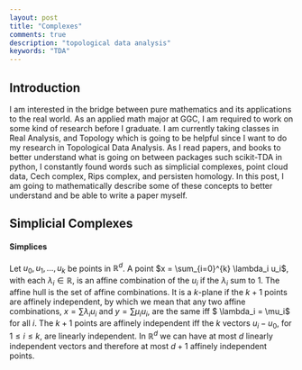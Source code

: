 ```yaml
---
layout: post
title: "Complexes"
comments: true
description: "topological data analysis"
keywords: "TDA"
---
```


## Introduction

I am interested in the bridge between pure mathematics and its applications to the real world. As an applied math major at GGC, I am required to work on some kind of research before I graduate. I am currently taking classes in Real Analysis, and Topology which is going to be helpful since I want to do my research in Topological Data Analysis. As I read papers, and books to better understand what is going on between packages such scikit-TDA in python, I constantly found words such as simplicial complexes, point cloud data, Cech complex, Rips complex, and persisten homology. In this post, I am going to mathematically describe some of these concepts to better understand and be able to write a paper myself. 

## Simplicial Complexes

#### Simplices

Let $u_0, u_1,...,u_k$ be points in $\mathbb{R}^{d}$. A point $x = \sum_{i=0}^{k} \lambda_i u_i$, with each $\lambda_i \in \mathbb{R}$, is an affine combination of the $u_i$ if the $\lambda_i$ sum to $1$. The affine hull is the set of affine combinations. It is a $k$-plane if the $k+1$ points are affinely independent, by which we mean that any two affine combinations, $x = \sum \lambda_i u_i$ and $y = \sum \mu_i u_i$, are the same iff $ \lambda_i = \mu_i$ for all $i$. The $k+1$ points are affinely independent iff the $k$ vectors $u_i - u_0$, for $1 \leq i \leq k$, are linearly independent. In $\mathbb{R}^{d}$ we can have at most $d$ linearly independent vectors and therefore at most $d+1$ affinely independent points.